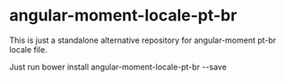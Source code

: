 # angular-moment-locale-pt-br

This is just a standalone alternative repository for angular-moment pt-br locale file.

Just run bower install angular-moment-locale-pt-br --save
